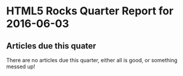 HTML5 Rocks Quarter Report for 2016-06-03
=========================================

Articles due this quater
------------------------

There are no articles due this quarter, either all is good, or something messed up!

